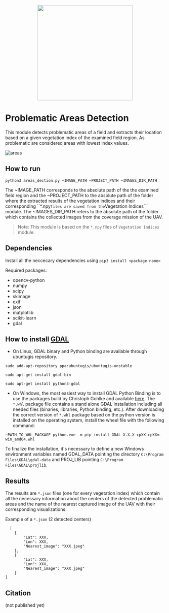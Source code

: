 <p align="center">
<img src="https://user-images.githubusercontent.com/77329407/105342573-3040e900-5be9-11eb-92df-7c09392b1e0c.png" width="300" />
  
# Problematic Areas Detection

This module detects problematic areas of a field and extracts their location based on a given vegetation index of the examined field region. As problematic are considered areas with lowest index values.

![areas](https://user-images.githubusercontent.com/26482319/114700280-01d73380-9d2a-11eb-891f-8ee0f4e47593.jpg)


## How to run
```
python3 areas_dection.py ~IMAGE_PATH ~PROJECT_PATH ~IMAGES_DIR_PATH
```
  
The ~IMAGE_PATH corresponds to the absolute path of the the examined field region and the ~PROJECT_PATH to the absolute path of the folder where the extracted results of the vegetation indices and their corresponding ``*.npy``` files are saved from the ```Vegetation Indices``` module. The ~IMAGES_DIR_PATH refers to the absolute path of the folder which contains the collected images from the coverage mission of the UAV.
  
> Note: This module is based on the ```*.npy``` files of ```Vegetation Indices``` module. 
  
  
## Dependencies 
Install all the neccecary dependencies using ```pip3 install <package name>```
  
Required packages:
  * opencv-python
  * numpy
  * scipy  
  * skimage
  * exif 
  * json
  * matplotlib
  * scikit-learn
  * gdal

## How to install [GDAL](https://gdal.org)
* On Linux, GDAL binary and Python binding are available through ubuntugis repository. 
  
```sudo add-apt-repository ppa:ubuntugis/ubuntugis-unstable```
  
```sudo apt-get install gdal-bin```
  
```sudo apt-get install python3-gdal```
  
  
* On Windows, the most easiest way to install GDAL Python Binding is to use the packages build by Christoph Gohlke and available [here](https://www.lfd.uci.edu/~gohlke/pythonlibs/#gdal). The ```*.whl``` package file contains a stand alone GDAL installation including all needed files (binaries, libraries, Python 
binding, etc.). After downloading the correct version of ```*.whl``` package based on the python version is installed on the operating system, install the wheel file with the following command:

```
~PATH_TO_WHL_PACKAGE python.exe -m pip install GDAL-X.X.X-cpXX-cpXXm-win_amd64.whl
```
  
To finalize the installation, it's necessary to define a new Windows environment variables named GDAL_DATA pointing the directory ```C:\Program Files\GDAL\gdal-data``` and PROJ_LIB pointing ```C:\Program Files\GDAL\projlib```.

  
## Results
The results are ```*.json``` files (one for every vegetation index) which contain all the necessary information about the centers of the detected problematic areas and the name of the nearest captured image of the UAV with their corresponding visualizations.

Example of a ```*.json``` (2 detected centers)
```
  [
    {
        "Lat": XXX,
        "Lon": XXX,
        "Nearest_image": "XXX.jpeg"
    },
    {
        "Lat": XXX,
        "Lon": XXX,
        "Nearest_image": "XXX.jpeg"
    }
]
```
  
## Citation
(not published yet)
